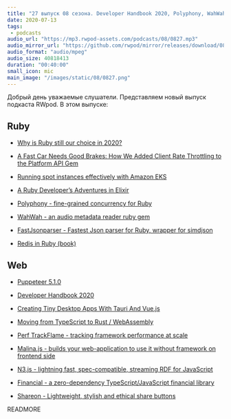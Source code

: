 ```yaml
---
title: "27 выпуск 08 сезона. Developer Handbook 2020, Polyphony, WahWah, Perf TrackFlame, Malina.js, N3.js, Shareon и прочее"
date: 2020-07-13
tags:
 - podcasts
audio_url: "https://mp3.rwpod-assets.com/podcasts/08/0827.mp3"
audio_mirror_url: "https://github.com/rwpod/mirror/releases/download/08.27/0827.mp3"
audio_format: "audio/mpeg"
audio_size: 40818413
duration: "00:40:00"
small_icon: mic
main_image: "/images/static/08/0827.png"
---
```


Добрый день уважаемые слушатели. Представляем новый выпуск подкаста RWpod. В этом выпуске:

## Ruby

 - [Why is Ruby still our choice in 2020?](https://syndicode.com/2020/07/08/why-is-ruby-still-our-choice-in-2020-2/)
 - [A Fast Car Needs Good Brakes: How We Added Client Rate Throttling to the Platform API Gem](https://blog.heroku.com/rate-throttle-api-client)
 - [Running spot instances effectively with Amazon EKS](https://m.signalvnoise.com/running-spot-instances-effectively-with-amazon-eks/)
 - [A Ruby Developer’s Adventures in Elixir](https://medium.com/swlh/a-ruby-developers-adventures-in-elixir-515380986bc3)


 - [Polyphony - fine-grained concurrency for Ruby](https://digital-fabric.github.io/polyphony/)
 - [WahWah - an audio metadata reader ruby gem](https://github.com/aidewoode/wahwah)
 - [FastJsonparser - Fastest Json parser for Ruby, wrapper for simdjson](https://github.com/anilmaurya/fast_jsonparser)
 - [Redis in Ruby (book)](https://redis.pjam.me/)

## Web

 - [Puppeteer 5.1.0](https://github.com/puppeteer/puppeteer/releases/tag/v5.1.0)
 - [Developer Handbook 2020](https://github.com/apptension/developer-handbook)
 - [Creating Tiny Desktop Apps With Tauri And Vue.js](https://www.smashingmagazine.com/2020/07/tiny-desktop-apps-tauri-vuejs/)
 - [Moving from TypeScript to Rust / WebAssembly](https://nicolodavis.com/blog/typescript-to-rust/)


 - [Perf TrackFlame - tracking framework performance at scale](https://perf-track.web.app/)
 - [Malina.js - builds your web-application to use it without framework on frontend side](https://github.com/malinajs/malinajs)
 - [N3.js - lightning fast, spec-compatible, streaming RDF for JavaScript](https://github.com/rdfjs/N3.js)
 - [Financial - a zero-dependency TypeScript/JavaScript financial library](https://github.com/lmammino/financial)
 - [Shareon - Lightweight, stylish and ethical share buttons](https://shareon.js.org/)


READMORE
